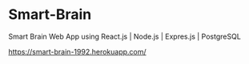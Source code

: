 # Smart-Brain
Smart Brain Web App using React.js | Node.js | Expres.js | PostgreSQL             

https://smart-brain-1992.herokuapp.com/
